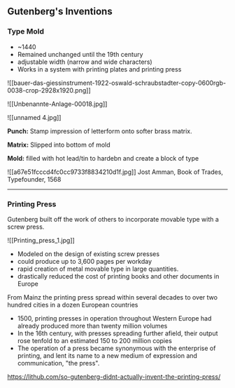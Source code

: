 ## Gutenberg's Inventions

### Type Mold

- ~1440
- Remained unchanged until the 19th century
- adjustable width (narrow and wide characters)
- Works in a system with printing plates and printing press

![[bauer-das-giessinstrument-1922-oswald-schraubstadter-copy-0600rgb-0038-crop-2928x1920.png]]

![[Unbenannte-Anlage-00018.jpg]]

 ![[unnamed 4.jpg]]
 
 **Punch:** Stamp impression of letterform onto softer brass matrix.
 
 **Matrix:** Slipped into bottom of mold
 
 **Mold:** filled with hot lead/tin to hardebn and create a block of type

![[a67e51fcccd4fc0cc9733f8834210d1f.jpg]]
Jost Amman, Book of Trades, Typefounder, 1568

<hr>

### Printing Press

Gutenberg built off the work of others to incorporate movable type with a screw press.

![[Printing_press_1.jpg]]

 - Modeled on the design of existing screw presses
 - could produce up to 3,600 pages per workday
 - rapid creation of metal movable type in large quantities. 
 - drastically reduced the cost of printing books and other documents in Europe

From Mainz the printing press spread within several decades to over two hundred cities in a dozen European countries

- 1500, printing presses in operation throughout Western Europe had already produced more than twenty million volumes
- In the 16th century, with presses spreading further afield, their output rose tenfold to an estimated 150 to 200 million copies 
- The operation of a press became synonymous with the enterprise of printing, and lent its name to a new medium of expression and communication, "the press".

https://lithub.com/so-gutenberg-didnt-actually-invent-the-printing-press/



